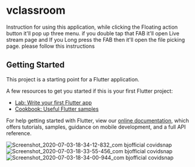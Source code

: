 # vclassroom

Instruction for using this application, while clicking the Floating action button it'll pop up three menu. if you double tap that FAB it'll open Live stream page and If you Long press the FAB then it'll open the file picking page. please follow this instructions

## Getting Started

This project is a starting point for a Flutter application.

A few resources to get you started if this is your first Flutter project:

- [Lab: Write your first Flutter app](https://flutter.dev/docs/get-started/codelab)
- [Cookbook: Useful Flutter samples](https://flutter.dev/docs/cookbook)

For help getting started with Flutter, view our
[online documentation](https://flutter.dev/docs), which offers tutorials,
samples, guidance on mobile development, and a full API reference.

![Screenshot_2020-07-03-18-34-12-832_com bjofficial covidsnap](https://user-images.githubusercontent.com/50042488/86472052-24302f80-bd5c-11ea-9b12-d7529ab0b75b.jpg)
![Screenshot_2020-07-03-18-33-55-456_com bjofficial covidsnap](https://user-images.githubusercontent.com/50042488/86472065-2b573d80-bd5c-11ea-9da0-c05d372281ca.jpg)
![Screenshot_2020-07-03-18-34-00-944_com bjofficial covidsnap](https://user-images.githubusercontent.com/50042488/86472070-2db99780-bd5c-11ea-9640-628de5c0deec.jpg)

